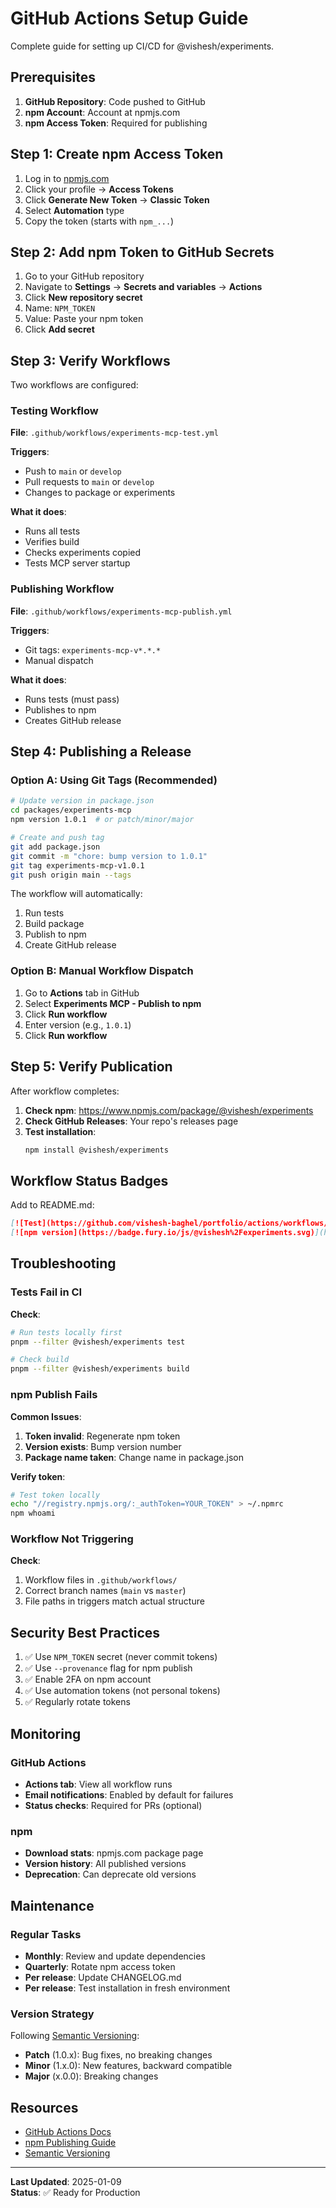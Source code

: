 # GitHub Actions Setup Guide

Complete guide for setting up CI/CD for @vishesh/experiments.

## Prerequisites

1. **GitHub Repository**: Code pushed to GitHub
2. **npm Account**: Account at npmjs.com
3. **npm Access Token**: Required for publishing

## Step 1: Create npm Access Token

1. Log in to [npmjs.com](https://www.npmjs.com/)
2. Click your profile → **Access Tokens**
3. Click **Generate New Token** → **Classic Token**
4. Select **Automation** type
5. Copy the token (starts with `npm_...`)

## Step 2: Add npm Token to GitHub Secrets

1. Go to your GitHub repository
2. Navigate to **Settings** → **Secrets and variables** → **Actions**
3. Click **New repository secret**
4. Name: `NPM_TOKEN`
5. Value: Paste your npm token
6. Click **Add secret**

## Step 3: Verify Workflows

Two workflows are configured:

### Testing Workflow
**File**: `.github/workflows/experiments-mcp-test.yml`

**Triggers**:
- Push to `main` or `develop`
- Pull requests to `main` or `develop`
- Changes to package or experiments

**What it does**:
- Runs all tests
- Verifies build
- Checks experiments copied
- Tests MCP server startup

### Publishing Workflow
**File**: `.github/workflows/experiments-mcp-publish.yml`

**Triggers**:
- Git tags: `experiments-mcp-v*.*.*`
- Manual dispatch

**What it does**:
- Runs tests (must pass)
- Publishes to npm
- Creates GitHub release

## Step 4: Publishing a Release

### Option A: Using Git Tags (Recommended)

```bash
# Update version in package.json
cd packages/experiments-mcp
npm version 1.0.1  # or patch/minor/major

# Create and push tag
git add package.json
git commit -m "chore: bump version to 1.0.1"
git tag experiments-mcp-v1.0.1
git push origin main --tags
```

The workflow will automatically:
1. Run tests
2. Build package
3. Publish to npm
4. Create GitHub release

### Option B: Manual Workflow Dispatch

1. Go to **Actions** tab in GitHub
2. Select **Experiments MCP - Publish to npm**
3. Click **Run workflow**
4. Enter version (e.g., `1.0.1`)
5. Click **Run workflow**

## Step 5: Verify Publication

After workflow completes:

1. **Check npm**: https://www.npmjs.com/package/@vishesh/experiments
2. **Check GitHub Releases**: Your repo's releases page
3. **Test installation**:
   ```bash
   npm install @vishesh/experiments
   ```

## Workflow Status Badges

Add to README.md:

```markdown
[![Test](https://github.com/vishesh-baghel/portfolio/actions/workflows/experiments-mcp-test.yml/badge.svg)](https://github.com/vishesh-baghel/portfolio/actions/workflows/experiments-mcp-test.yml)
[![npm version](https://badge.fury.io/js/@vishesh%2Fexperiments.svg)](https://www.npmjs.com/package/@vishesh/experiments)
```

## Troubleshooting

### Tests Fail in CI

**Check**:
```bash
# Run tests locally first
pnpm --filter @vishesh/experiments test

# Check build
pnpm --filter @vishesh/experiments build
```

### npm Publish Fails

**Common Issues**:
1. **Token invalid**: Regenerate npm token
2. **Version exists**: Bump version number
3. **Package name taken**: Change name in package.json

**Verify token**:
```bash
# Test token locally
echo "//registry.npmjs.org/:_authToken=YOUR_TOKEN" > ~/.npmrc
npm whoami
```

### Workflow Not Triggering

**Check**:
1. Workflow files in `.github/workflows/`
2. Correct branch names (`main` vs `master`)
3. File paths in triggers match actual structure

## Security Best Practices

1. ✅ Use `NPM_TOKEN` secret (never commit tokens)
2. ✅ Use `--provenance` flag for npm publish
3. ✅ Enable 2FA on npm account
4. ✅ Use automation tokens (not personal tokens)
5. ✅ Regularly rotate tokens

## Monitoring

### GitHub Actions

- **Actions tab**: View all workflow runs
- **Email notifications**: Enabled by default for failures
- **Status checks**: Required for PRs (optional)

### npm

- **Download stats**: npmjs.com package page
- **Version history**: All published versions
- **Deprecation**: Can deprecate old versions

## Maintenance

### Regular Tasks

- **Monthly**: Review and update dependencies
- **Quarterly**: Rotate npm access token
- **Per release**: Update CHANGELOG.md
- **Per release**: Test installation in fresh environment

### Version Strategy

Following [Semantic Versioning](https://semver.org/):

- **Patch** (1.0.x): Bug fixes, no breaking changes
- **Minor** (1.x.0): New features, backward compatible
- **Major** (x.0.0): Breaking changes

## Resources

- [GitHub Actions Docs](https://docs.github.com/en/actions)
- [npm Publishing Guide](https://docs.npmjs.com/packages-and-modules/contributing-packages-to-the-registry)
- [Semantic Versioning](https://semver.org/)

---

**Last Updated**: 2025-01-09  
**Status**: ✅ Ready for Production
